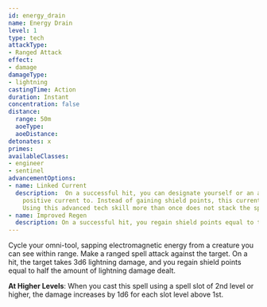 ```yaml
---
id: energy_drain
name: Energy Drain
level: 1
type: tech
attackType:
- Ranged Attack
effect:
- damage
damageType:
- lightning
castingTime: Action
duration: Instant
concentration: false
distance:
  range: 50m
  aoeType: 
  aoeDistance: 
detonates: x
primes: 
availableClasses:
- engineer
- sentinel
advancementOptions:
- name: Linked Current
  description:  On a successful hit, you can designate yourself or an ally within range of the ability to direct a
    positive current to. Instead of gaining shield points, this current doubles a creature's waking speed for 1d4 rounds.
    Using this advanced tech skill more than once does not stack the speed boost.
- name: Improved Regen
  description: On a successful hit, you regain shield points equal to the amount of lightning damage dealt.
---
```

Cycle your omni-tool, sapping electromagnetic energy from a creature you can see within range. Make a ranged spell attack
against the target. On a hit, the target takes 3d6 lightning damage, and you regain shield points equal to half the
amount of lightning damage dealt.

__At Higher Levels__: When you cast this spell using a spell slot of 2nd level or higher, the damage increases
by 1d6 for each slot level above 1st.